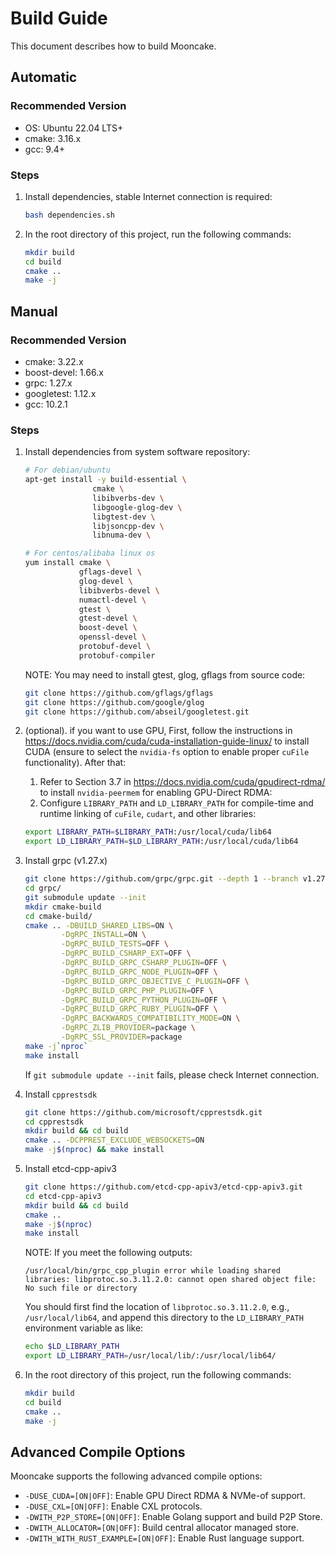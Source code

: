 # Build Guide

This document describes how to build Mooncake.

## Automatic

### Recommended Version
- OS: Ubuntu 22.04 LTS+
- cmake: 3.16.x
- gcc: 9.4+

### Steps
1. Install dependencies, stable Internet connection is required:
   ```bash
   bash dependencies.sh
   ```

2. In the root directory of this project, run the following commands:
   ```bash
   mkdir build
   cd build
   cmake ..
   make -j
   ```

## Manual

### Recommended Version
- cmake: 3.22.x
- boost-devel: 1.66.x
- grpc: 1.27.x
- googletest: 1.12.x
- gcc: 10.2.1

### Steps

1. Install dependencies from system software repository:
    ```bash
    # For debian/ubuntu
    apt-get install -y build-essential \
                   cmake \
                   libibverbs-dev \
                   libgoogle-glog-dev \
                   libgtest-dev \
                   libjsoncpp-dev \
                   libnuma-dev \

    # For centos/alibaba linux os
    yum install cmake \
                gflags-devel \
                glog-devel \
                libibverbs-devel \
                numactl-devel \
                gtest \
                gtest-devel \
                boost-devel \
                openssl-devel \
                protobuf-devel \
                protobuf-compiler 
    ```
    NOTE: You may need to install gtest, glog, gflags from source code:
    ```bash
    git clone https://github.com/gflags/gflags
    git clone https://github.com/google/glog
    git clone https://github.com/abseil/googletest.git
    ```

1. (optional). if you want to use GPU,
    First, follow the instructions in https://docs.nvidia.com/cuda/cuda-installation-guide-linux/ to install CUDA (ensure to select the `nvidia-fs` option to enable proper `cuFile` functionality). After that:
    1) Refer to Section 3.7 in https://docs.nvidia.com/cuda/gpudirect-rdma/ to install `nvidia-peermem` for enabling GPU-Direct RDMA:
    2) Configure `LIBRARY_PATH` and `LD_LIBRARY_PATH` for compile-time and runtime linking of `cuFile`, `cudart`, and other libraries:
    ```bash
    export LIBRARY_PATH=$LIBRARY_PATH:/usr/local/cuda/lib64
    export LD_LIBRARY_PATH=$LD_LIBRARY_PATH:/usr/local/cuda/lib64
    ```

2. Install grpc (v1.27.x)
    ```bash
    git clone https://github.com/grpc/grpc.git --depth 1 --branch v1.27.x
    cd grpc/
    git submodule update --init
    mkdir cmake-build
    cd cmake-build/
    cmake .. -DBUILD_SHARED_LIBS=ON \
            -DgRPC_INSTALL=ON \
            -DgRPC_BUILD_TESTS=OFF \
            -DgRPC_BUILD_CSHARP_EXT=OFF \
            -DgRPC_BUILD_GRPC_CSHARP_PLUGIN=OFF \
            -DgRPC_BUILD_GRPC_NODE_PLUGIN=OFF \
            -DgRPC_BUILD_GRPC_OBJECTIVE_C_PLUGIN=OFF \
            -DgRPC_BUILD_GRPC_PHP_PLUGIN=OFF \
            -DgRPC_BUILD_GRPC_PYTHON_PLUGIN=OFF \
            -DgRPC_BUILD_GRPC_RUBY_PLUGIN=OFF \
            -DgRPC_BACKWARDS_COMPATIBILITY_MODE=ON \
            -DgRPC_ZLIB_PROVIDER=package \
            -DgRPC_SSL_PROVIDER=package
    make -j`nproc`
    make install
    ```
    If `git submodule update --init` fails, please check Internet connection.

3. Install `cpprestsdk`
    ```bash
    git clone https://github.com/microsoft/cpprestsdk.git
    cd cpprestsdk
    mkdir build && cd build
    cmake .. -DCPPREST_EXCLUDE_WEBSOCKETS=ON
    make -j$(nproc) && make install
    ```

4. Install etcd-cpp-apiv3
    ```bash
    git clone https://github.com/etcd-cpp-apiv3/etcd-cpp-apiv3.git
    cd etcd-cpp-apiv3
    mkdir build && cd build
    cmake ..
    make -j$(nproc)
    make install
    ```
    NOTE: If you meet the following outputs:
    ```
    /usr/local/bin/grpc_cpp_plugin error while loading shared libraries: libprotoc.so.3.11.2.0: cannot open shared object file: No such file or directory
    ```
    You should first find the location of `libprotoc.so.3.11.2.0`, e.g., `/usr/local/lib64`, and append this directory to the `LD_LIBRARY_PATH` environment variable as like:
    ```bash
    echo $LD_LIBRARY_PATH
    export LD_LIBRARY_PATH=/usr/local/lib/:/usr/local/lib64/
    ```

5. In the root directory of this project, run the following commands:
   ```bash
   mkdir build
   cd build
   cmake ..
   make -j
   ```

## Advanced Compile Options
Mooncake supports the following advanced compile options:
- `-DUSE_CUDA=[ON|OFF]`: Enable GPU Direct RDMA & NVMe-of support. 
- `-DUSE_CXL=[ON|OFF]`: Enable CXL protocols. 
- `-DWITH_P2P_STORE=[ON|OFF]`: Enable Golang support and build P2P Store. 
- `-DWITH_ALLOCATOR=[ON|OFF]`: Build central allocator managed store.
- `-DWITH_WITH_RUST_EXAMPLE=[ON|OFF]`: Enable Rust language support.
